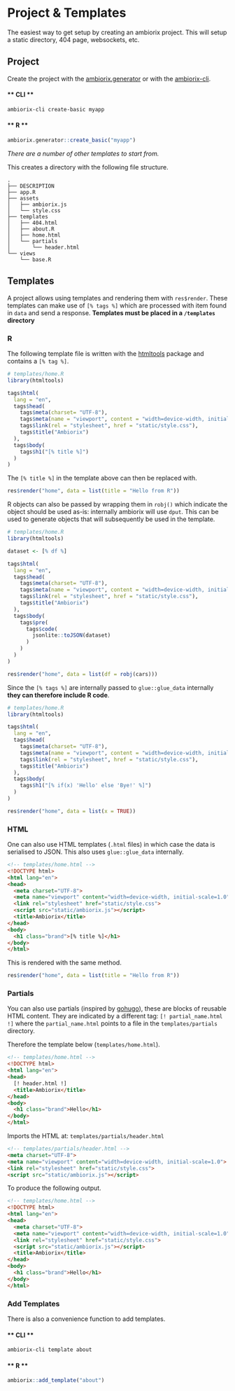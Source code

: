 
# Project & Templates

The easiest way to get setup by creating an ambiorix project. This will setup a static directory, 404 page, websockets, etc.

## Project 

Create the project with the [ambiorix.generator](https://github.com/JohnCoene/ambiorix.generator) or with the [ambiorix-cli](https://github.com/JohnCoene/ambiorix-cli).

<!-- tabs:start -->

#### ** CLI **

```bash
ambiorix-cli create-basic myapp
```

#### ** R **

```r
ambiorix.generator::create_basic("myapp")
```

<!-- tabs:end -->

_There are a number of other templates to start from._

This creates a directory with the following file structure.

```
.
├── DESCRIPTION
├── app.R
├── assets
│   ├── ambiorix.js
│   └── style.css
├── templates
│   ├── 404.html
│   ├── about.R
│   ├── home.html
│   └── partials
│       └── header.html
└── views
    └── base.R
```

## Templates

A project allows using templates and rendering them with `res$render`. These templates can make use of `[% tags %]` which are processed with item found in `data` and send a response. __Templates must be placed in a `/templates` directory__

### R

The following template file is written with the [htmltools](https://CRAN.R-project.org/package=htmltools) package and contains a `[% tag %]`.

```r
# templates/home.R
library(htmltools)

tags$html(
  lang = "en",
  tags$head(
    tags$meta(charset= "UTF-8"),
    tags$meta(name = "viewport", content = "width=device-width, initial-scale=1.0"),
    tags$link(rel = "stylesheet", href = "static/style.css"),
    tags$title("Ambiorix")
  ),
  tags$body(
    tags$h1("[% title %]")
  )
)
```

The `[% title %]` in the template above can then be replaced with.

```r
res$render("home", data = list(title = "Hello from R"))
```

R objects can also be passed by wrapping them in `robj()` which indicate the object should be used as-is: internally ambiorix will use `dput`. This can be used to generate objects that will subsequently be used in the template.

```r
# templates/home.R
library(htmltools)

dataset <- [% df %]

tags$html(
  lang = "en",
  tags$head(
    tags$meta(charset= "UTF-8"),
    tags$meta(name = "viewport", content = "width=device-width, initial-scale=1.0"),
    tags$link(rel = "stylesheet", href = "static/style.css"),
    tags$title("Ambiorix")
  ),
  tags$body(
    tags$pre(
      tags$code(
        jsonlite::toJSON(dataset)
      )
    )
  )
)
```

```r
res$render("home", data = list(df = robj(cars)))
```

Since the `[% tags %]` are internally passed to `glue::glue_data` internally __they can therefore include R code__.

```r
# templates/home.R
library(htmltools)

tags$html(
  lang = "en",
  tags$head(
    tags$meta(charset= "UTF-8"),
    tags$meta(name = "viewport", content = "width=device-width, initial-scale=1.0"),
    tags$link(rel = "stylesheet", href = "static/style.css"),
    tags$title("Ambiorix")
  ),
  tags$body(
    tags$h1("[% if(x) 'Hello' else 'Bye!' %]")
  )
)
```

```r
res$render("home", data = list(x = TRUE))
```

### HTML

One can also use HTML templates (`.html` files) in which case the data is serialised to JSON. This also uses `glue::glue_data` internally.

```html
<!-- templates/home.html -->
<!DOCTYPE html>
<html lang="en">
<head>
  <meta charset="UTF-8">
  <meta name="viewport" content="width=device-width, initial-scale=1.0">
  <link rel="stylesheet" href="static/style.css">
  <script src="static/ambiorix.js"></script>
  <title>Ambiorix</title>
</head>
<body>
  <h1 class="brand">[% title %]</h1>
</body>
</html>
```

This is rendered with the same method.

```r
res$render("home", data = list(title = "Hello from R"))
```

### Partials

You can also use partials (inspired by [gohugo](https://gohugo.io)), these are blocks of reusable HTML content. They are indicated by a different tag: `[! partial_name.html !]` where the `partial_name.html` points to a file in the `templates/partials` directory.

Therefore the template below (`templates/home.html`).

```html
<!-- templates/home.html -->
<!DOCTYPE html>
<html lang="en">
<head>
  [! header.html !]
  <title>Ambiorix</title>
</head>
<body>
  <h1 class="brand">Hello</h1>
</body>
</html>
```

Imports the HTML at: `templates/partials/header.html `

```html
<!-- templates/partials/header.html -->
<meta charset="UTF-8">
<meta name="viewport" content="width=device-width, initial-scale=1.0">
<link rel="stylesheet" href="static/style.css">
<script src="static/ambiorix.js"></script>
```

To produce the following output.

```html
<!-- templates/home.html -->
<!DOCTYPE html>
<html lang="en">
<head>
  <meta charset="UTF-8">
  <meta name="viewport" content="width=device-width, initial-scale=1.0">
  <link rel="stylesheet" href="static/style.css">
  <script src="static/ambiorix.js"></script>
  <title>Ambiorix</title>
</head>
<body>
  <h1 class="brand">Hello</h1>
</body>
</html>
```

### Add Templates

There is also a convenience function to add templates.

<!-- tabs:start -->

#### ** CLI **

```bash
ambiorix-cli template about
```

#### ** R **

```r
ambiorix::add_template("about")
```

<!-- tabs:end -->